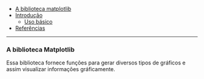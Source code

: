 - [A biblioteca matplotlib](#a-biblioteca-matplotlib)
- [Introdução](#introducao)
  - [Uso básico](#uso-basico)
- [Referências](#referencias)

----

### A biblioteca Matplotlib

Essa biblioteca fornece funções para gerar diversos tipos de gráficos e assim visualizar informações gráficamente.
